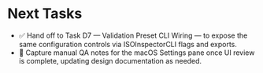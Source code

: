 # Next Tasks

- ✅ Hand off to Task D7 — Validation Preset CLI Wiring — to expose the same configuration controls via ISOInspectorCLI flags and exports.
- 🔁 Capture manual QA notes for the macOS Settings pane once UI review is complete, updating design documentation as needed.
